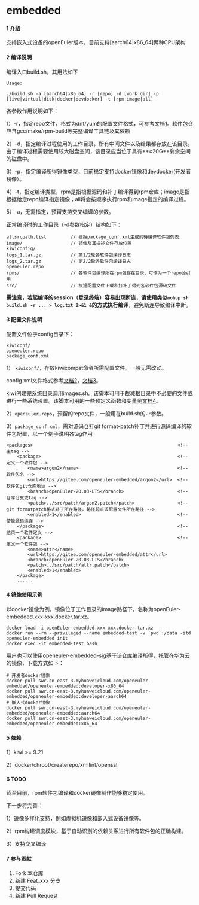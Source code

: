 # embedded

#### 1 介绍

支持嵌入式设备的openEuler版本，目前支持[aarch64|x86_64]两种CPU架构

#### 2 编译说明

编译入口build.sh，其用法如下

```Usage: 
Usage: 

./build.sh -a [aarch64|x86_64] -r [repo] -d [work dir] -p [live|virtual|disk|docker|devdocker] -t [rpm|image|all]
```

各参数作用说明如下：

1）-r，指定repo文件，格式为dnf/yum的配置文件格式，可参考[文档1](https://docs.openeuler.org/zh/docs/20.03_LTS/docs/Administration/%E4%BD%BF%E7%94%A8DNF%E7%AE%A1%E7%90%86%E8%BD%AF%E4%BB%B6%E5%8C%85.html "使用DNF管理软件包")。软件包仓应含gcc/make/rpm-build等完整编译工具链及其依赖

2）-d，指定编译过程使用的工作目录，所有中间文件以及结果都存放在该目录。由于编译过程需要使用较大磁盘空间，该目录应当位于具有**≥20G**剩余空间的磁盘中。

3）-p，指定编译所得镜像类型，目前稳定支持docker镜像和devdocker(开发者镜像）。

4）-t，指定编译类型，rpm是指根据源码和补丁编译得到rpm仓库；image是指根据给定repo编译指定镜像；all将会按顺序执行rpm和image指定的编译过程。

5）-a，无需指定，预留支持交叉编译的参数。

正常编译时的工作目录（-d参数指定）结构如下：

```
allsrcpath.list         // 根据package_conf.xml生成的待编译软件包列表
image/                  // 镜像及其描述文件存放位置
kiwiconfig/
logs_1.tar.gz           // 第1/2轮各软件包编译日志
logs_2.tar.gz           // 第2/2轮各软件包编译日志
openeuler.repo
rpms/                   // 各软件包编译所在rpm包存在目录，可作为一个repo源引用
src/                    // 根据配置文件下载和打补丁得到各软件包源码文件
```

**需注意，若起编译的session（登录终端）容易出现断连，请使用类似```nohup sh build.sh -r ... > log.txt 2>&1 &```的方式执行编译**，避免断连导致编译中断。

#### 3 配置文件说明

配置文件位于config目录下：

```
kiwiconf/
openeuler.repo
package_conf.xml
```

1） ```kiwiconf/```，存放kiwicompat命令所需配置文件。一般无需改动。

config.xml文件格式参考[文档2](https://documentation.suse.com/kiwi/9/single-html/kiwi/index.html#image-description-elements "image-description-elements")，[文档3](https://documentation.suse.com/kiwi/9/html/kiwi/image-description.html "image-description")。

kiwi创建完系统目录调用images.sh。该脚本可用于裁减根目录中不必要的文件或进行一些系统设置。该脚本可用的一些预定义函数和变量见[文档4](https://documentation.suse.com/kiwi/9/single-html/kiwi/index.html#script-template-for-config-sh-images-sh "script-template-for-config-sh-images-sh")。

2）```openeuler.repo```，预留的repo文件，一般用在build.sh的```-r```参数。

3）```package_conf.xml```，需对源码仓打git format-patch补丁并进行源码编译的软件包配置，以一个例子说明各tag作用

```
<packages>                                                      <!-- 主tag -->
    <package>                                                   <!-- 定义一个软件包 -->
        <name>argon2</name>                                     <!-- 软件包名 -->
        <url>https://gitee.com/openeuler-embedded/argon2</url>  <!-- 软件包git仓库地址 -->
        <branch>openEuler-20.03-LTS</branch>                    <!-- 仓库分支或tag -->
        <patch>../src/patch/argon2.patch</patch>                <!-- git formatpatch格式补丁所在路径，路径起点该配置文件所在路径 -->
        <enabled>1</enabled>                                    <!-- 使能源码编译 -->
    </package>                                                  <!-- 结束一个软件定义 -->
    <package>                                                   <!-- 定义一个软件包 -->
        <name>attr</name>
        <url>https://gitee.com/openeuler-embedded/attr</url>
        <branch>openEuler-20.03-LTS</branch>
        <patch>../src/patch/attr.patch</patch>
        <enabled>1</enabled>
    </package>
    ......
```

#### 4 镜像使用示例

以docker镜像为例，镜像位于工作目录的image路径下，名称为openEuler-embedded.xxx-xxx.docker.tar.xz。

```shell
docker load -i openEuler-embedded.xxx-xxx.docker.tar.xz
docker run --rm --privileged --name embedded-test -v `pwd`:/data -itd openeuler-embedded init
docker exec -it embedded-test bash
```

用户也可以使用openeuler-embedded-sig基于该仓库编译所得，托管在华为云的镜像，下载方式如下：
```
# 开发者docker镜像
docker pull swr.cn-east-3.myhuaweicloud.com/openeuler-embedded/openeuler-embedded:developer-x86_64
docker pull swr.cn-east-3.myhuaweicloud.com/openeuler-embedded/openeuler-embedded:developer-aarch64
# 嵌入式docker镜像
docker pull swr.cn-east-3.myhuaweicloud.com/openeuler-embedded/openeuler-embedded:aarch64
docker pull swr.cn-east-3.myhuaweicloud.com/openeuler-embedded/openeuler-embedded:x86_64
```

#### 5 依赖

1）kiwi >= 9.21

2）docker/chroot/createrepo/xmllint/openssl

#### 6 TODO

截至目前，rpm软件包编译和docker镜像制作能够稳定使用。

下一步将完善：

1）镜像多样化支持，例如虚拟机镜像和嵌入式设备镜像等。

2）rpm构建调度模块，基于自动识别的依赖关系进行所有软件包的正确构建。

3）支持交叉编译

#### 7 参与贡献

1.  Fork 本仓库
2.  新建 Feat_xxx 分支
3.  提交代码
4.  新建 Pull Request

